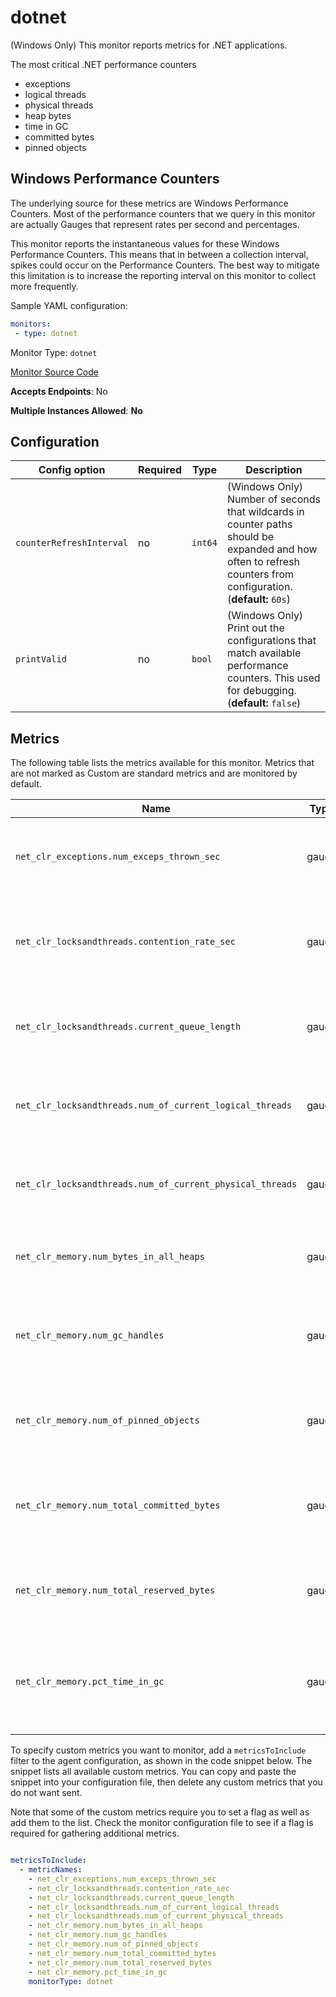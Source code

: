 <!--- GENERATED BY gomplate from scripts/docs/monitor-page.md.tmpl --->

# dotnet


(Windows Only) This monitor reports metrics for .NET applications.

The most critical .NET performance counters
* exceptions
* logical threads
* physical threads
* heap bytes
* time in GC
* committed bytes
* pinned objects

## Windows Performance Counters
The underlying source for these metrics are Windows Performance Counters.
Most of the performance counters that we query in this monitor are actually Gauges
that represent rates per second and percentages.

This monitor reports the instantaneous values for these Windows Performance Counters.
This means that in between a collection interval, spikes could occur on the
Performance Counters.  The best way to mitigate this limitation is to increase
the reporting interval on this monitor to collect more frequently.

Sample YAML configuration:

```yaml
monitors:
 - type: dotnet
```


Monitor Type: `dotnet`

[Monitor Source Code](https://github.com/signalfx/signalfx-agent/tree/master/internal/monitors/dotnet)

**Accepts Endpoints**: No

**Multiple Instances Allowed**: **No**

## Configuration

| Config option | Required | Type | Description |
| --- | --- | --- | --- |
| `counterRefreshInterval` | no | `int64` | (Windows Only) Number of seconds that wildcards in counter paths should be expanded and how often to refresh counters from configuration. (**default:** `60s`) |
| `printValid` | no | `bool` | (Windows Only) Print out the configurations that match available performance counters.  This used for debugging. (**default:** `false`) |




## Metrics

The following table lists the metrics available for this monitor. Metrics that are not marked as Custom are standard metrics and are monitored by default.

| Name | Type | Custom | Description |
| ---  | ---  | ---    | ---         |
| `net_clr_exceptions.num_exceps_thrown_sec` | gauge | X | The number of exceptions thrown by .NET applications. |
| `net_clr_locksandthreads.contention_rate_sec` | gauge | X | The rate of thread of thread contention per second for .NET applications. |
| `net_clr_locksandthreads.current_queue_length` | gauge | X | The current thread queue length for .NET applications. |
| `net_clr_locksandthreads.num_of_current_logical_threads` | gauge | X | The number of current logical threads for .NET applications. |
| `net_clr_locksandthreads.num_of_current_physical_threads` | gauge | X | The number of current physical threads for .NET applications. |
| `net_clr_memory.num_bytes_in_all_heaps` | gauge | X | The number of bytes in all heaps for .NET applications. |
| `net_clr_memory.num_gc_handles` | gauge | X | The number of garbage collection handles held by .NET applications. |
| `net_clr_memory.num_of_pinned_objects` | gauge | X | The number of objects pinned in memory by .NET applications. |
| `net_clr_memory.num_total_committed_bytes` | gauge | X | The total number of bytes committed to memory by .NET applications. |
| `net_clr_memory.num_total_reserved_bytes` | gauge | X | The total number of bytes reserved by .NET applications. |
| `net_clr_memory.pct_time_in_gc` | gauge | X | The percentage of time spent garbage collecting by .NET applications. |


To specify custom metrics you want to monitor, add a `metricsToInclude` filter
to the agent configuration, as shown in the code snippet below. The snippet
lists all available custom metrics. You can copy and paste the snippet into
your configuration file, then delete any custom metrics that you do not want
sent.

Note that some of the custom metrics require you to set a flag as well as add
them to the list. Check the monitor configuration file to see if a flag is
required for gathering additional metrics.

```yaml

metricsToInclude:
  - metricNames:
    - net_clr_exceptions.num_exceps_thrown_sec
    - net_clr_locksandthreads.contention_rate_sec
    - net_clr_locksandthreads.current_queue_length
    - net_clr_locksandthreads.num_of_current_logical_threads
    - net_clr_locksandthreads.num_of_current_physical_threads
    - net_clr_memory.num_bytes_in_all_heaps
    - net_clr_memory.num_gc_handles
    - net_clr_memory.num_of_pinned_objects
    - net_clr_memory.num_total_committed_bytes
    - net_clr_memory.num_total_reserved_bytes
    - net_clr_memory.pct_time_in_gc
    monitorType: dotnet
```




